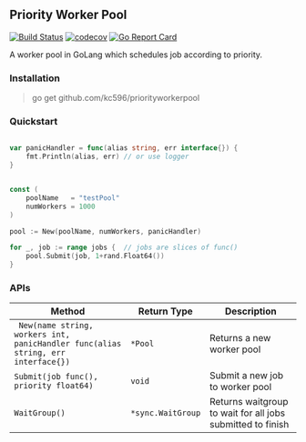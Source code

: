 ## Priority Worker Pool

[![Build Status](https://travis-ci.org/kc596/priorityworkerpool.svg?branch=master)](https://travis-ci.org/kc596/priorityworkerpool)
[![codecov](https://codecov.io/gh/kc596/priorityworkerpool/branch/master/graph/badge.svg?token=4TOHO1P4XV)](https://codecov.io/gh/kc596/priorityworkerpool)
[![Go Report Card](https://goreportcard.com/badge/github.com/kc596/priorityworkerpool)](https://goreportcard.com/report/github.com/kc596/priorityworkerpool)

A worker pool in GoLang which schedules job according to priority.

### Installation

> go get github.com/kc596/priorityworkerpool

### Quickstart

```go

var panicHandler = func(alias string, err interface{}) {
	fmt.Println(alias, err) // or use logger
}


const (
	poolName   = "testPool"
	numWorkers = 1000
)

pool := New(poolName, numWorkers, panicHandler)

for _, job := range jobs {  // jobs are slices of func()
	pool.Submit(job, 1+rand.Float64())
}
```

### APIs

Method | Return Type | Description
---|---|---
` New(name string, workers int, panicHandler func(alias string, err interface{})`|`*Pool` | Returns a new worker pool
`Submit(job func(), priority float64)` | `void` | Submit a new job to worker pool
`WaitGroup()` | `*sync.WaitGroup` | Returns waitgroup to wait for all jobs submitted to finish
